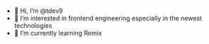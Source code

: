 - 👋 Hi, I’m @tdev9
- 👀 I’m interested in frontend engineering especially in the newest technologies
- 🌱 I’m currently learning Remix

<!---
tdev9/tdev9 is a ✨ special ✨ repository because its `README.md` (this file) appears on your GitHub profile.
You can click the Preview link to take a look at your changes.
--->
